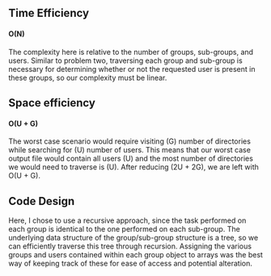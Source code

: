 ## Time Efficiency

#### O(N)
The complexity here is relative to the number of groups, sub-groups, and users. Similar to problem two, traversing each group and sub-group is necessary for determining whether or not the requested user is present in these groups, so our complexity must be linear.


## Space efficiency

#### O(U + G)
The worst case scenario would require visiting (G) number of directories while searching for (U) number of users. This means that our worst case output file would contain all users (U) and the most number of directories we would need to traverse is (U). After reducing (2U + 2G), we are left with O(U + G).


## Code Design

Here, I chose to use a recursive approach, since the task performed on each group is identical to the one performed on each sub-group. The underlying data structure of the group/sub-group structure is a tree, so we can efficiently traverse this tree through recursion. Assigning the various groups and users contained within each group object to arrays was the best way of keeping track of these for ease of access and potential alteration.

